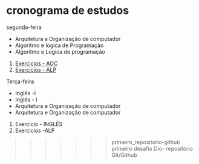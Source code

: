 # cronograma de estudos

segunda-feira 
- Arquitetura e Organização de computador
- Algoritmo e logica de Programação
- Algoritmo e Logica de programação
1. [Exercicios - AOC]()
2. [Exercicios - ALP]()

Terça-feira
- Inglês -I
- Inglês - I
- Arquitetura e Organização de computador
- Arquitetura e Organização de computador
1. Exercicio - INGLÊS
2. Exercicios -ALP

>>>>>>> primeiro_repositorio-github
primeiro desafio Dio- repositório Git/Github 
